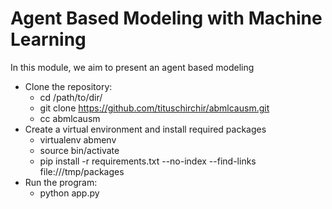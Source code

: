 # Agent Based Modeling with Machine Learning
In this module, we aim to present an agent based modeling 

* Clone the repository:
    * cd /path/to/dir/
    * git clone https://github.com/tituschirchir/abmlcausm.git
    * cc abmlcausm
* Create a virtual environment and install required packages
    * virtualenv abmenv
    * source bin/activate
    * pip install -r requirements.txt --no-index --find-links file:///tmp/packages
* Run the program:
    * python app.py
